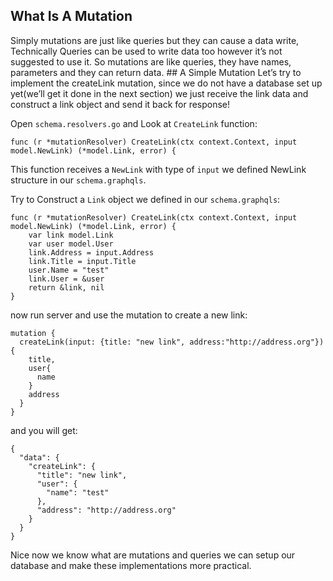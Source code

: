 ## What Is A Mutation <span id="what-is-a-mutation"></span>

Simply mutations are just like queries but they can cause a data write, Technically Queries can be used to write data too however it’s not suggested to use it. So mutations are like queries, they have names, parameters and they can return data. \#\# A Simple Mutation <span id="a-simple-mutation"></span> Let’s try to implement the createLink mutation, since we do not have a database set up yet(we’ll get it done in the next section) we just receive the link data and construct a link object and send it back for response!

Open `schema.resolvers.go` and Look at `CreateLink` function:

    func (r *mutationResolver) CreateLink(ctx context.Context, input model.NewLink) (*model.Link, error) {

This function receives a `NewLink` with type of `input` we defined NewLink structure in our `schema.graphqls`.

Try to Construct a `Link` object we defined in our `schema.graphqls`:

    func (r *mutationResolver) CreateLink(ctx context.Context, input model.NewLink) (*model.Link, error) {
        var link model.Link
        var user model.User
        link.Address = input.Address
        link.Title = input.Title
        user.Name = "test"
        link.User = &user
        return &link, nil
    }

now run server and use the mutation to create a new link:

    mutation {
      createLink(input: {title: "new link", address:"http://address.org"}){
        title,
        user{
          name
        }
        address
      }
    }

and you will get:

    {
      "data": {
        "createLink": {
          "title": "new link",
          "user": {
            "name": "test"
          },
          "address": "http://address.org"
        }
      }
    }

Nice now we know what are mutations and queries we can setup our database and make these implementations more practical.
